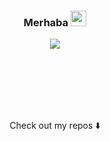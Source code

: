 ### <p align="center">**Merhaba** <img src="https://media.giphy.com/media/hvRJCLFzcasrR4ia7z/giphy.gif" width="25px">



 
 
<p align="center"><a href="https://www.buymeacoffee.com/aarda"><img src="https://img.buymeacoffee.com/button-api/?text=Buy me a coffee&emoji=&slug=aarda&button_colour=BD5FFF&font_colour=ffffff&font_family=Lato&outline_colour=000000&coffee_colour=FFDD00"/></a>
 
 <br /><br><br><br><br>

<p align="center">Check out my repos ⬇️

 
 
 
 
 
 
